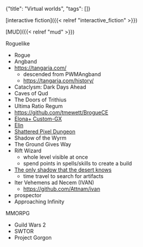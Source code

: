 {"title": "Virtual worlds", "tags": []}

[interactive fiction]({{< relref "interactive_fiction" >}})

[MUD]({{< relref "mud" >}})

Roguelike
* Rogue
* Angband
* https://tangaria.com/
  * descended from PWMAngband
  * https://tangaria.com/history/
* Cataclysm: Dark Days Ahead
* Caves of Qud
* The Doors of Trithius
* Ultima Ratio Regum
* https://github.com/tmewett/BrogueCE
* [Elona+ Custom-GX](https://github.com/Ruin0x11/ElonaPlusCustom-GX)
* [Elin](https://store.steampowered.com/app/2135150/Elin/)
* [Shattered Pixel Dungeon](https://github.com/00-Evan/shattered-pixel-dungeon)
* Shadow of the Wyrm
* The Ground Gives Way
* Rift Wizard
  * whole level visible at once
  * spend points in spells/skills to create a build
* [The only shadow that the desert knows](http://humbit.com/shadow/)
  * time travel to search for artifacts
* Iter Vehemens ad Necem (IVAN)
  * https://github.com/Attnam/ivan
* prospector
* Approaching Infinity

MMORPG
* Guild Wars 2
* SWTOR
* Project Gorgon

